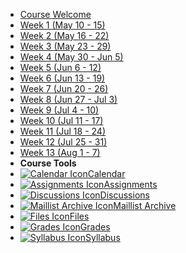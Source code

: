 - [Course Welcome](course-welcome)
- [Week 1 (May 10 - 15)](week-01)
- [Week 2 (May 16 - 22)](week-02)
- [Week 3 (May 23 - 29)](week-03)
- [Week 4 (May 30 - Jun 5)](week-04)
- [Week 5 (Jun 6 - 12)](week-05)
- [Week 6 (Jun 13 - 19)](week-06)
- [Week 7 (Jun 20 - 26)](week-07)
- [Week 8 (Jun 27 - Jul 3)](week-08)
- [Week 9 (Jul 4 - 10)](week-09)
- [Week 10 (Jul 11 - 17)](week-10)
- [Week 11 (Jul 18 - 24)](week-11)
- [Week 12 (Jul 25 - 31)](week-12)
- [Week 13 (Aug 1 - 7)](week-13)
- **Course Tools**
 - [![Calendar Icon](https://icongr.am/fontawesome/calendar.svg?size=16&color=6D6F71)Calendar](https://canvas.sfu.ca/calendar)
 - [![Assignments Icon](https://icongr.am/fontawesome/pencil.svg?size=16&color=6D6F71)Assignments](https://canvas.sfu.ca/courses/69678/assignments)
 - [![Discussions Icon](https://icongr.am/fontawesome/comments-o.svg?size=16&color=6D6F71)Discussions](https://canvas.sfu.ca/courses/69678/discussion_topics)
  - [![Maillist Archive Icon](https://icongr.am/fontawesome/envelope-o.svg?size=16&color=6D6F71)Maillist Archive](https://www2.cs.sfu.ca/CourseCentral/Hypermail/cmpt-363/)
 - [![Files Icon](https://icongr.am/fontawesome/folder.svg?size=16&color=6D6F71)Files](https://canvas.sfu.ca/courses/69678/files)
 - [![Grades Icon](https://icongr.am/fontawesome/calculator.svg?size=16&color=6D6F71)Grades](https://canvas.sfu.ca/courses/69678/gradebook)
 - [![Syllabus Icon](https://icongr.am/fontawesome/list.svg?size=16&color=6D6F71)Syllabus](https://canvas.sfu.ca/courses/69678/assignments/syllabus)  

 <br>

<style>
  :root {

    --link-color: #CC0633!important;
    --link-text-decoration: none!important;
    --link-text-decoration--hover: underline!important;

    --theme-color: #CC0633!important;
    --link-underline-thickness: 0px!important;
    --link-underline-color: transparent!important;
    --link-underline-color-hover: #CC0633!important;
    --link-underline-thickness-hover: 1px!important;
  
    --sidebar-name-color: #CC0633!important;
    --sidebar-nav-link-color: #757575!important;
    --sidebar-nav-link-color--active: #CC0633!important;
    --sidebar-nav-link-border-color--active: #CC0633!important;

    --navbar-root-color: #757575!important;
    --navbar-root-color--active: #CC0633!important;

    --sidebar-nav-pagelink-background--active:
        no-repeat 0px center / 5px 6px linear-gradient(225deg, transparent 2.75px, #CC0633 2.75px 4.25px, transparent 4.25px), no-repeat 5px center / 5px 6px linear-gradient(135deg, transparent 2.75px, #CC0633 2.75px 4.25px, transparent 4.25px)!important;
    --sidebar-nav-pagelink-background--collapse:
        no-repeat 2px calc(50% - 2.5px) / 6px 5px linear-gradient(45deg, transparent 2.75px, #CC0633 2.75px 4.25px, transparent 4px), no-repeat 2px calc(50% + 2.5px) / 6px 5px linear-gradient(135deg, transparent 2.75px, #CC0633 2.75px 4.25px, transparent 4px)!important;
    --sidebar-nav-pagelink-background--loaded:
        no-repeat 0px center / 5px 6px linear-gradient(225deg, transparent 2.75px, #CC0633 2.75px 4.25px, transparent 4.25px), no-repeat 5px center / 5px 6px linear-gradient(135deg, transparent 2.75px, #CC0633 2.75px 4.25px, transparent 4.25px)!important;

    --blockquote-border-color: #757b7f!important;

    --pagination-title-color: #CC0633!important;

  }
  
  @media (prefers-color-scheme: dark) {
    :root {

    --link-color: #EA7688!important;
    --link-text-decoration: none!important;
    --link-text-decoration--hover: underline!important;

    --sidebar-name-color: #EA7688!important;
    --sidebar-nav-link-color: #B2B4B4!important;
    --sidebar-nav-link-color--active: #EA7688!important;
    --sidebar-nav-link-border-color--active: #EA7688!important;

    --navbar-root-color: #b2b4b4!important;
    --navbar-root-color--active: #EA7688!important;

    --sidebar-nav-pagelink-background--active:
        no-repeat 0px center / 5px 6px linear-gradient(225deg, transparent 2.75px, #EA7688 2.75px 4.25px, transparent 4.25px), no-repeat 5px center / 5px 6px linear-gradient(135deg, transparent 2.75px, #EA7688 2.75px 4.25px, transparent 4.25px)!important;
    --sidebar-nav-pagelink-background--collapse:
        no-repeat 2px calc(50% - 2.5px) / 6px 5px linear-gradient(45deg, transparent 2.75px, #EA7688 2.75px 4.25px, transparent 4px), no-repeat 2px calc(50% + 2.5px) / 6px 5px linear-gradient(135deg, transparent 2.75px, #EA7688 2.75px 4.25px, transparent 4px)!important;
    --sidebar-nav-pagelink-background--loaded:
        no-repeat 0px center / 5px 6px linear-gradient(225deg, transparent 2.75px, #EA7688 2.75px 4.25px, transparent 4.25px), no-repeat 5px center / 5px 6px linear-gradient(135deg, transparent 2.75px, #EA7688 2.75px 4.25px, transparent 4.25px)!important;

    --blockquote-border-color: #757B7F!important;

    --pagination-title-color: #EA7688!important;

    }
  }
  
</style>
